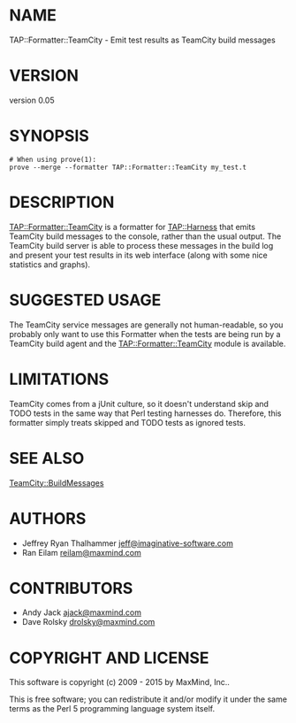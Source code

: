 # NAME

TAP::Formatter::TeamCity - Emit test results as TeamCity build messages

# VERSION

version 0.05

# SYNOPSIS

    # When using prove(1):
    prove --merge --formatter TAP::Formatter::TeamCity my_test.t

# DESCRIPTION

[TAP::Formatter::TeamCity](https://metacpan.org/pod/TAP::Formatter::TeamCity) is a formatter for [TAP::Harness](https://metacpan.org/pod/TAP::Harness) that emits
TeamCity build messages to the console, rather than the usual output. The
TeamCity build server is able to process these messages in the build log and
present your test results in its web interface (along with some nice
statistics and graphs).

# SUGGESTED USAGE

The TeamCity service messages are generally not human-readable, so you
probably only want to use this Formatter when the tests are being run by a
TeamCity build agent and the [TAP::Formatter::TeamCity](https://metacpan.org/pod/TAP::Formatter::TeamCity) module is available.

# LIMITATIONS

TeamCity comes from a jUnit culture, so it doesn't understand skip and TODO
tests in the same way that Perl testing harnesses do. Therefore, this
formatter simply treats skipped and TODO tests as ignored tests.

# SEE ALSO

[TeamCity::BuildMessages](https://metacpan.org/pod/TeamCity::BuildMessages)

# AUTHORS

- Jeffrey Ryan Thalhammer <jeff@imaginative-software.com>
- Ran Eilam <reilam@maxmind.com>

# CONTRIBUTORS

- Andy Jack <ajack@maxmind.com>
- Dave Rolsky <drolsky@maxmind.com>

# COPYRIGHT AND LICENSE

This software is copyright (c) 2009 - 2015 by MaxMind, Inc..

This is free software; you can redistribute it and/or modify it under
the same terms as the Perl 5 programming language system itself.
